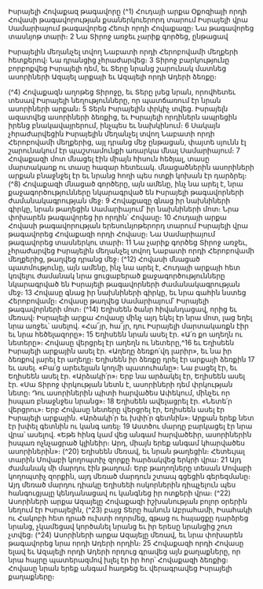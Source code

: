 
Իսրայելի Հովաքազ թագավորը
(^1) Հուդայի արքա Օքոզիայի որդի Հովասի թագավորության քսաներկուերորդ տարում Իսրայելի վրա Սամարիայում
թագավորեց Հեուի որդի Հովաքազը։ Նա թագավորեց տասնյոթ տարի։ 2 Նա Տիրոջ առջեւ չարիք գործեց, ընթացավ


Իսրայելին մեղանչել տվող Նաբատի որդի Հերոբովամի մեղքերի հետքերով։ Նա դրանցից չհրաժարվեց։ 3 Տիրոջ
բարկությունը բորբոքվեց Իսրայելի դեմ, եւ Տերը նրանց շարունակ մատնեց ասորիների Ազայել արքայի եւ Ազայելի որդի
Ադերի ձեռքը։

(^4) Հովաքազն աղոթեց Տիրոջը, եւ Տերը լսեց նրան, որովհետեւ տեսավ Իսրայելի նեղությունները, որ պատճառում էր
նրան ասորիների արքան։ 5 Տերն Իսրայելին փրկիչ տվեց. Իսրայելն ազատվեց ասորիների ձեռքից, եւ Իսրայելի որդիներն
ապրեցին իրենց բնակավայրերում, ինչպես եւ նախկինում։ 6 Սակայն չհրաժարվեցին Իսրայելին մեղանչել տվող
Նաբատի որդի Հերոբովամի մեղքերից, այլ դրանց մեջ ընթացան, փայտե սյունն էլ շարունակում էր պաշտամունքի
առարկա մնալ Սամարիայում։ 7 Հովաքազի մոտ մնացել էին միայն հիսուն հեծյալ, տասը մարտակառք ու տասը հազար
հետեւակ. մնացածներին ասորիների արքան բնաջնջել էր եւ նրանց հողի պես ոտքի կոխան էր դարձրել։
(^8) Հովաքազի մնացած գործերը, այն ամենը, ինչ նա արել է, նրա քաջագործությունները նկարագրված են Իսրայելի
թագավորների ժամանակագրության մեջ։ 9 Հովաքազը գնաց իր նախնիների գիրկը, նրան թաղեցին Սամարիայում՝ իր
նախնիների մոտ։
Նրա փոխարեն թագավորեց իր որդին՝ Հովասը։ 10 Հուդայի արքա Հովասի թագավորության երեսունյոթերորդ
տարում Իսրայելի վրա թագավորեց Հովաքազի որդի Հովասը։ Նա Սամարիայում թագավորեց տասներկու տարի։ 11 Նա
չարիք գործեց Տիրոջ առջեւ, չհրաժարվեց Իսրայելին մեղանչել տվող Նաբատի որդի Հերոբովամի մեղքերից, թաղվեց
դրանց մեջ։
(^12) Հովասի մնացած պատմությունը, այն ամենը, ինչ նա արել է, Հուդայի արքայի հետ կռվելու ժամանակ նրա
ցուցաբերած քաջագործությունները նկարագրված են Իսրայելի թագավորների ժամանակագրության մեջ։ 13 Հովասը
գնաց իր նախնիների գիրկը, եւ նրա գահին նստեց Հերոբովամը։ Հովասը թաղվեց Սամարիայում՝ Իսրայելի
թագավորների մոտ։
(^14) Եղիսեեն ծանր հիվանդացավ, որից եւ մեռավ։ Իսրայելի արքա Հովասը մինչ այդ եկել էր նրա մոտ, լաց եղել նրա
առջեւ՝ ասելով. «Հա՜յր, հա՜յր, դու Իսրայելի մարտակառքն էիր եւ նրա հեծելազորը»։ 15 Եղիսեեն նրան ասել էր. «Ա՛ռ քո
աղեղն ու նետերը»։ Հովասը վերցրել էր աղեղն ու նետերը,^16 եւ Եղիսեեն Իսրայելի արքային ասել էր. «Աղեղը ձեռքո՛վդ
լարիր», եւ նա իր ձեռքով լարել էր աղեղը։ Եղիսեեն իր ձեռքը դրել էր արքայի ձեռքին 17 եւ ասել. «Բա՛ց արեւելյան կողմի
պատուհանը»։ Նա բացել էր, եւ Եղիսեեն ասել էր. «Արձակի՛ր»։ Երբ նա արձակել էր, Եղիսեեն ասել էր. «Սա Տիրոջ
փրկության նետն է, ասորիների դեմ փրկության նետը։ Դու ասորիներին պիտի հարվածես Ափեկում, մինչեւ որ իսպառ
բնաջնջես նրանց»։ 18 Եղիսեեն ավելացրել էր. «Նետե՛ր վերցրու»։ Երբ Հովասը նետերը վերցրել էր, Եղիսեեն ասել էր
Իսրայելի արքային. «Արձակի՛ր եւ խփի՛ր գետնին»։ Արքան երեք նետ էր խփել գետնին ու կանգ առել։ 19 Աստծու մարդը
բարկացել էր նրա վրա՝ ասելով. «Եթե հինգ կամ վեց անգամ հարվածեիր, ասորիներին իսպառ ոչնչացրած կլինեիր։ Արդ,
միայն երեք անգամ կհարվածես ասորիներին»։
(^20) Եղիսեեն մեռավ, եւ նրան թաղեցին։ Հետեւյալ տարին Մովաբի կողոպտիչ զորքը հարձակվեց երկրի վրա։ 21 Այդ
ժամանակ մի մարդու էին թաղում։ Երբ թաղողները տեսան Մովաբի կողոպտիչ զորքին, այդ մեռած մարդուն շտապ
գցեցին գերեզմանը։ Այդ մեռած մարդու դիակը Եղիսեեի ոսկորներին դիպչելուն պես հանգուցյալը կենդանացավ ու
կանգնեց իր ոտքերի վրա։
(^22) Ասորիների արքա Ազայելը Հովաքազի իշխանության բոլոր օրերին նեղում էր Իսրայելին, (^23) բայց Տերը հանուն
Աբրահամի, Իսահակի ու Հակոբի հետ դրած ուխտի ողորմեց, գթաց ու հայացքը դարձրեց նրանց, չկամեցավ կործանել
նրանց եւ իր երեսը նրանցից շուռ չտվեց։
(^24) Ասորիների արքա Ազայելը մեռավ, եւ նրա փոխարեն թագավորեց նրա որդի Ադերի որդին։ 25 Հովաքազի որդի
Հովասը ելավ եւ Ազայելի որդի Ադերի որդուց գրավեց այն քաղաքները, որ նրա հայրը պատերազմով խլել էր իր հոր՝
Հովաքազի ձեռքից։ Հովասը նրան երեք անգամ հաղթեց եւ վերագրավեց Իսրայելի քաղաքները։
